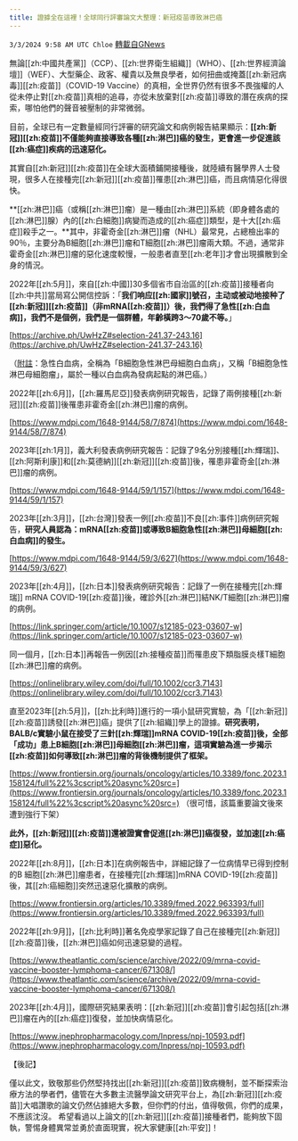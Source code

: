 ```yaml
---
title: 證據全在這裡！全球同行評審論文大整理：新冠疫苗導致淋巴癌
---
```

`3/3/2024 9:58 AM UTC Chloe` [轉載自GNews](https://gnews.org/articles/2360696)



無論[[zh:中國共產黨]]（CCP）、[[zh:世界衛生組織]]（WHO）、[[zh:世界經濟論壇]]（WEF）、大型藥企、政客、權貴以及無良學者，如何扭曲或掩蓋[[zh:新冠病毒]][[zh:疫苗]]（COVID-19 Vaccine）的真相，全世界仍然有很多不畏強權的人從未停止對[[zh:疫苗]]真相的追尋，亦從未放棄對[[zh:疫苗]]導致的潛在疾病的探索，哪怕他們的聲音被壓制的非常微弱。  

目前，全球已有一定數量經同行評審的研究論文和病例報告結果顯示：**[[zh:新冠]][[zh:疫苗]]不僅能夠直接導致各種[[zh:淋巴]]癌的發生，更會進一步促進該[[zh:癌症]]疾病的迅速惡化。**

  

其實自[[zh:新冠]][[zh:疫苗]]在全球大面積鋪開接種後，就陸續有醫學界人士發現，很多人在接種完[[zh:新冠]][[zh:疫苗]]罹患[[zh:淋巴]]癌，而且病情惡化得很快。

  

**[[zh:淋巴]]癌（或稱[[zh:淋巴]]瘤）是一種由[[zh:淋巴]]系統（即身體各處的[[zh:淋巴]]腺）內的[[zh:白細胞]]病變而造成的[[zh:癌症]]類型，是十大[[zh:癌症]]殺手之一。**其中，非霍奇金[[zh:淋巴]]瘤（NHL）最常見，占總檢出率的90％，主要分為B細胞[[zh:淋巴]]瘤和T細胞[[zh:淋巴]]瘤兩大類。不過，通常非霍奇金[[zh:淋巴]]瘤的惡化速度較慢，一般患者直至[[zh:老年]]才會出現擴散到全身的情況。

  

2022年[[zh:5月]]，來自[[zh:中國]]30多個省市自治區的[[zh:疫苗]]接種者向[[zh:中共]]當局寫公開信控訴：「**我们响应[[zh:國家]]號召，主动或被动地接种了[[zh:新冠]][[zh:疫苗]]（非mRNA[[zh:疫苗]]）後，我們得了急性[[zh:白血病]]，我們不是個例，我們是一個群體，年齡橫跨3～70歲不等。**」

[https://archive.ph/UwHzZ#selection-241.37-243.16](https://archive.ph/UwHzZ#selection-241.37-243.16)

（[附註](https://e.dxy.cn/wisdom/front/zhihuihao/3990)：急性白血病，全稱為「B細胞急性淋巴母細胞白血病」，又稱「B細胞急性淋巴母細胞瘤」，屬於一種以白血病為發病起點的淋巴癌。）

  

2022年[[zh:6月]]，[[zh:羅馬尼亞]]發表病例研究報告，記錄了兩例接種[[zh:新冠]][[zh:疫苗]]後罹患非霍奇金[[zh:淋巴]]瘤的病例。

[https://www.mdpi.com/1648-9144/58/7/874](https://www.mdpi.com/1648-9144/58/7/874)

  

2023年[[zh:1月]]，義大利發表病例研究報告：記錄了9名分別接種[[zh:輝瑞]]、[[zh:阿斯利康]]和[[zh:莫德納]][[zh:新冠]][[zh:疫苗]]後，罹患非霍奇金[[zh:淋巴]]瘤的病例。

[https://www.mdpi.com/1648-9144/59/1/157](https://www.mdpi.com/1648-9144/59/1/157)

  

2023年[[zh:3月]]，[[zh:台灣]]發表一例[[zh:疫苗]]不良[[zh:事件]]病例研究報告，**研究人員認為：mRNA[[zh:疫苗]]或導致B細胞急性[[zh:淋巴]]母細胞[[zh:白血病]]的發生。**

[https://www.mdpi.com/1648-9144/59/3/627](https://www.mdpi.com/1648-9144/59/3/627)

  

2023年[[zh:4月]]，[[zh:日本]]發表病例研究報告：記錄了一例在接種完[[zh:輝瑞]] mRNA COVID-19[[zh:疫苗]]後，確診外[[zh:淋巴]]結NK/T細胞[[zh:淋巴]]瘤的病例。

[https://link.springer.com/article/10.1007/s12185-023-03607-w](https://link.springer.com/article/10.1007/s12185-023-03607-w)

  

同一個月，[[zh:日本]]再報告一例因[[zh:接種疫苗]]而罹患皮下類脂膜炎樣T細胞[[zh:淋巴]]瘤的病例。

[https://onlinelibrary.wiley.com/doi/full/10.1002/ccr3.7143](https://onlinelibrary.wiley.com/doi/full/10.1002/ccr3.7143)

  

直至2023年[[zh:5月]]，[[zh:比利時]]進行的一項小鼠研究實驗，為「[[zh:新冠]][[zh:疫苗]]誘發[[zh:淋巴]]癌」提供了[[zh:組織]]學上的證據。**研究表明，BALB/c實驗小鼠在接受了三針[[zh:輝瑞]]mRNA COVID-19[[zh:疫苗]]後，全部「成功」患上B細胞[[zh:淋巴]]母細胞[[zh:淋巴]]瘤，這項實驗為進一步揭示[[zh:疫苗]]如何導致[[zh:淋巴]]瘤的背後機制提供了框架。**

  

[https://www.frontiersin.org/journals/oncology/articles/10.3389/fonc.2023.1158124/full%22%3cscript%20async%20src=](https://www.frontiersin.org/journals/oncology/articles/10.3389/fonc.2023.1158124/full%22%3cscript%20async%20src=) （很可惜，該篇重要論文後來遭到強行下架）

  

**此外，[[zh:新冠]][[zh:疫苗]]還被證實會促進[[zh:淋巴]]癌復發，並加速[[zh:癌症]]惡化。**

  

2022年[[zh:8月]]，[[zh:日本]]在病例報告中，詳細記錄了一位病情早已得到控制的B 細胞[[zh:淋巴]]瘤患者，在接種完[[zh:輝瑞]]mRNA COVID-19[[zh:疫苗]]後，其[[zh:癌細胞]]突然迅速惡化擴散的病例。

[https://www.frontiersin.org/articles/10.3389/fmed.2022.963393/full](https://www.frontiersin.org/articles/10.3389/fmed.2022.963393/full)  

2022年[[zh:9月]]，[[zh:比利時]]著名免疫學家記錄了自己在接種完[[zh:新冠]][[zh:疫苗]]後，[[zh:淋巴]]癌如何迅速惡變的過程。

[https://www.theatlantic.com/science/archive/2022/09/mrna-covid-vaccine-booster-lymphoma-cancer/671308/](https://www.theatlantic.com/science/archive/2022/09/mrna-covid-vaccine-booster-lymphoma-cancer/671308/)

  

2023年[[zh:4月]]，國際研究結果表明：[[zh:新冠]][[zh:疫苗]]會引起包括[[zh:淋巴]]瘤在內的[[zh:癌症]]復發，並加快病情惡化。

[https://www.jnephropharmacology.com/Inpress/npj-10593.pdf](https://www.jnephropharmacology.com/Inpress/npj-10593.pdf) 

  

【後記】

僅以此文，致敬那些仍然堅持找出[[zh:新冠]][[zh:疫苗]]致病機制，並不斷探索治療方法的學者們，儘管在大多數主流醫學論文研究平台上，為[[zh:新冠]][[zh:疫苗]]大唱讚歌的論文仍然佔據絕大多數，但你們的付出，值得敬佩，你們的成果，不應該沈沒。
希望看過以上論文的[[zh:新冠]][[zh:疫苗]]接種者們，能夠放下固執，警惕身體異常並勇於直面現實，祝大家健康[[zh:平安]]！
